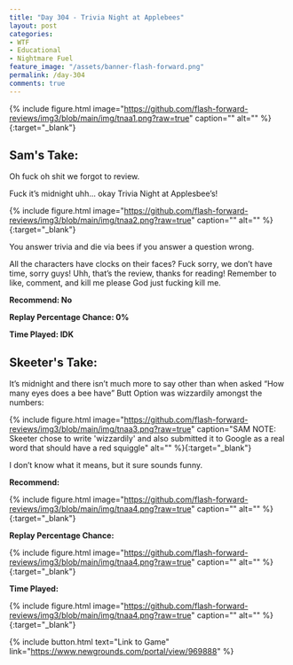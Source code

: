 ```yaml
---
title: "Day 304 - Trivia Night at Applebees"
layout: post
categories:
- WTF
- Educational
- Nightmare Fuel
feature_image: "/assets/banner-flash-forward.png"
permalink: /day-304
comments: true
---
```


{% include figure.html image="https://github.com/flash-forward-reviews/img3/blob/main/img/tnaa1.png?raw=true" caption="" alt="" %}{:target="_blank"}
 
## Sam's Take:

Oh fuck oh shit we forgot to review.

Fuck it’s midnight uhh... okay Trivia Night at Applesbee’s!

{% include figure.html image="https://github.com/flash-forward-reviews/img3/blob/main/img/tnaa2.png?raw=true" caption="" alt="" %}{:target="_blank"}

You answer trivia and die via bees if you answer a question wrong.

All the characters have clocks on their faces? Fuck sorry, we don’t have time, sorry guys! Uhh, that’s the review, thanks for reading! Remember to like, comment, and kill me please God just fucking kill me.

**Recommend: No**

**Replay Percentage Chance: 0%**

**Time Played: IDK**

## Skeeter's Take:

It’s midnight and there isn’t much more to say other than when asked “How many eyes does a bee have” Butt Option was wizzardily amongst the numbers: 

{% include figure.html image="https://github.com/flash-forward-reviews/img3/blob/main/img/tnaa3.png?raw=true" caption="SAM NOTE: Skeeter chose to write 'wizzardily' and also submitted it to Google as a real word that should have a red squiggle" alt="" %}{:target="_blank"}

I don’t know what it means, but it sure sounds funny. 

**Recommend:**

{% include figure.html image="https://github.com/flash-forward-reviews/img3/blob/main/img/tnaa4.png?raw=true" caption="" alt="" %}{:target="_blank"}

**Replay Percentage Chance:**

{% include figure.html image="https://github.com/flash-forward-reviews/img3/blob/main/img/tnaa4.png?raw=true" caption="" alt="" %}{:target="_blank"}

**Time Played:**

{% include figure.html image="https://github.com/flash-forward-reviews/img3/blob/main/img/tnaa4.png?raw=true" caption="" alt="" %}{:target="_blank"}

{% include button.html text="Link to Game" link="https://www.newgrounds.com/portal/view/969888" %}